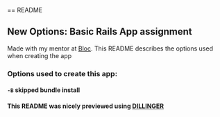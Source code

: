 == README

## New Options: Basic Rails App assignment

Made with my mentor at [Bloc](http://bloc.io). This README describes the options used when creating the app

### Options used to create this app:
#### `-B` skipped bundle install
#### This README was nicely previewed using [DILLINGER](http://dillinger.io)